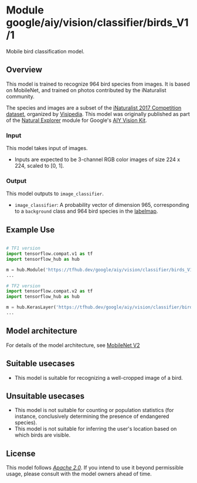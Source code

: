 # Module google/aiy/vision/classifier/birds_V1/1

Mobile bird classification model.

<!-- asset-path: @visionkit/aiy/classifier/natural_world_birds_V1/2 -->
<!-- module-type: image-classification -->
<!-- fine-tunable: false -->
<!-- format: hub -->
<!-- language: en -->
<!-- network-architecture: MobileNet V2 -->
<!-- dataset: inaturalist -->
<!-- interactive-model-name: vision -->

## Overview

This model is trained to recognize 964 bird species from images. It is based on
MobileNet, and trained on photos contributed by the iNaturalist community.

The species and images are a subset of the [iNaturalist 2017 Competition
dataset](https://github.com/visipedia/inat_comp/tree/master/2017),
organized by [Visipedia](https://sites.google.com/corp/visipedia.org/index).
This model was originally published as part of the [Natural
Explorer](https://aiyprojects.withgoogle.com/model/nature-explorer/) module for
Google's [AIY Vision Kit](https://aiyprojects.withgoogle.com/vision/).

### Input

This model takes input of images.

*   Inputs are expected to be 3-channel RGB color images of size 224 x 224,
    scaled to [0, 1].

### Output

This model outputs to `image_classifier`.

*   `image_classifier`: A probability vector of dimension 965, corresponding
    to a `background` class and 964 bird species in the [labelmap](
    https://www.gstatic.com/aihub/tfhub/labelmaps/aiy_birds_V1_labelmap.csv).

## Example Use

```python

# TF1 version
import tensorflow.compat.v1 as tf
import tensorflow_hub as hub

m = hub.Module('https://tfhub.dev/google/aiy/vision/classifier/birds_V1/1')
...

# TF2 version
import tensorflow.compat.v2 as tf
import tensorflow_hub as hub

m = hub.KerasLayer('https://tfhub.dev/google/aiy/vision/classifier/birds_V1/1')
...
```

## Model architecture

For details of the model architecture, see
[MobileNet V2](https://arxiv.org/abs/1801.04381)

## Suitable usecases

*   This model is suitable for recognizing a well-cropped image of a bird.

## Unsuitable usecases

*   This model is not suitable for counting or population statistics (for
    instance, conclusively determining the presence of endangered species).
*   This model is not suitable for inferring the user's location based on which
    birds are visible.

## License

This model follows [*Apache 2.0*](https://www.apache.org/licenses/LICENSE-2.0).
If you intend to use it beyond permissible usage, please consult with the model
owners ahead of time.
